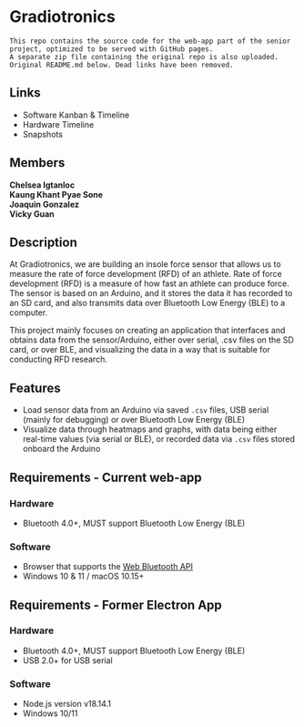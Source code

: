 # Gradiotronics
```
This repo contains the source code for the web-app part of the senior project, optimized to be served with GitHub pages.
A separate zip file containing the original repo is also uploaded.
Original README.md below. Dead links have been removed.
```

## Links
- Software Kanban & Timeline
- Hardware Timeline 
- Snapshots

## Members
**Chelsea Igtanloc**   
**Kaung Khant Pyae Sone**  
**Joaquin Gonzalez**  
**Vicky Guan**  

## Description
At Gradiotronics, we are building an insole force sensor that allows us to measure the rate of 
force development (RFD) of an athlete. Rate of force development (RFD) is a measure of how 
fast an athlete can produce force. The sensor is based on an Arduino, and it stores the data 
it has recorded to an SD card, and also transmits data over Bluetooth Low Energy (BLE) to a 
computer.  

This project mainly focuses on creating an application that interfaces and obtains data from the 
sensor/Arduino, either over serial, .csv files on the SD card, or over BLE, and visualizing the 
data in a way that is suitable for conducting RFD research.

## Features
- Load sensor data from an Arduino via saved `.csv` files, USB serial (mainly for debugging) or over Bluetooth Low Energy (BLE)
- Visualize data through heatmaps and graphs, with data being either real-time values (via serial or BLE), or recorded data via `.csv` files stored onboard the Arduino

## Requirements - Current web-app
### Hardware
- Bluetooth 4.0+, MUST support Bluetooth Low Energy (BLE)

### Software
- Browser that supports the [Web Bluetooth API](https://developer.mozilla.org/en-US/docs/Web/API/Web_Bluetooth_API)
- Windows 10 & 11 / macOS 10.15+

## Requirements - Former Electron App
### Hardware
- Bluetooth 4.0+, MUST support Bluetooth Low Energy (BLE)
- USB 2.0+ for USB serial

### Software
- Node.js version v18.14.1 
- Windows 10/11
